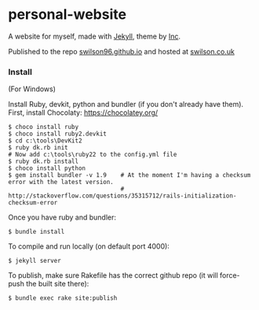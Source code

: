personal-website
================

A website for myself, made with [Jekyll](http://jekyllrb.com/), theme by [Inc](https://sendtoinc.com).

Published to the repo [swilson96.github.io](https://github.com/swilson96/swilson96.github.io) and hosted at [swilson.co.uk](http://swilson.co.uk)

### Install

(For Windows)

Install Ruby, devkit, python and bundler (if you don't already have them). First, install Chocolaty: https://chocolatey.org/
```
$ choco install ruby
$ choco install ruby2.devkit
$ cd c:\tools\DevKit2
$ ruby dk.rb init
# Now add c:\tools\ruby22 to the config.yml file
$ ruby dk.rb install
$ choco install python
$ gem install bundler -v 1.9    # At the moment I'm having a checksum error with the latest version.
                                # http://stackoverflow.com/questions/35315712/rails-initialization-checksum-error
```

Once you have ruby and bundler:
```
$ bundle install
```

To compile and run locally (on default port 4000):
```
$ jekyll server
```

To publish, make sure Rakefile has the correct github repo (it will force-push the built site there):
```
$ bundle exec rake site:publish
```
